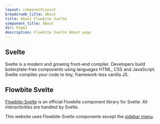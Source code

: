 ```yaml
---
layout: componentLayout
breadcrumb_title: About
title: About Flowbite Svelte
component_title: About
dir: Pages
description: Flowbite Svelte About page
---
```


<script>
  import { A } from '$lib'
</script>

## Svelte

Svelte is a modern and growing front-end compiler. Developers build boilerplate-free components using languages HTML, CSS and JavaScript. Svelte compiles your code to tiny, framework-less vanilla JS.

## Flowbite Svelte

[Flowbite-Svelte]("/") is an official Flowbite component library for Svelte. All interactivities are handled by Svelte.

This website uses Flowbite-Svelte components except the <A class="text-blue-700" href="https://github.com/shinokada/svelte-sidebar" target="_blank" rel="noreferrer">sidebar menu</A>.


